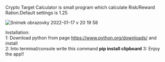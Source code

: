 Crypto Target Calculator is small program which calculate Risk/Reward Ration.Default settings is 1.25

![Snímek obrazovky 2022-01-17 v 20 19 58](https://user-images.githubusercontent.com/60738029/149826573-9db8b82b-a42f-4086-8cef-6db66122ebf5.png)

Installation:</br>
1: Download python from page https://www.python.org/downloads/ and install</br>
2: Into terminal/console write this command <b>pip install clipboard</b>
3: Enjoy the app!!
